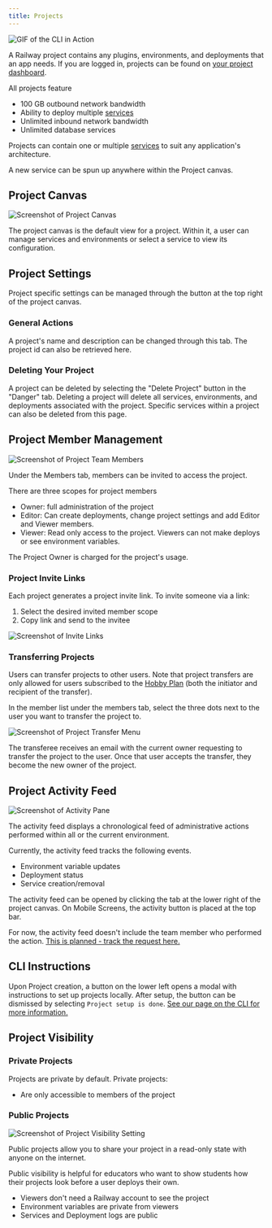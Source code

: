 ```yaml
---
title: Projects
---
```


<Image src="https://res.cloudinary.com/railway/image/upload/v1645132880/docs/project-page_ihrmaq.png"
alt="GIF of the CLI in Action"
layout="intrinsic"
width={779} height={442} quality={100} />

A Railway project contains any plugins, environments, and deployments that an app needs. If you are logged in, projects can be found on [your project dashboard](https://railway.app/dashboard).

All projects feature

- 100 GB outbound network bandwidth
- Ability to deploy multiple [services](/develop/services)
- Unlimited inbound network bandwidth
- Unlimited database services

Projects can contain one or multiple [services](/develop/services) to suit any application's architecture.

A new service can be spun up anywhere within the Project canvas.

## Project Canvas

<Image src="https://res.cloudinary.com/railway/image/upload/v1644620884/docs/ProjectPage_new_pa52tp.png"
alt="Screenshot of Project Canvas"
layout="responsive"
width={1377} height={823} quality={100} />

The project canvas is the default view for a project. Within it, a user can manage services and environments or select a service to view its configuration.

## Project Settings

Project specific settings can be managed through the button at the top right of the project canvas.

### General Actions

A project's name and description can be changed through this tab. The project id can also be retrieved here.

### Deleting Your Project

A project can be deleted by selecting the "Delete Project" button in the "Danger" tab. Deleting a project will delete all services, environments, and deployments associated with the project. Specific services within a project can also be deleted from this page.

## Project Member Management

<Image src="https://res.cloudinary.com/railway/image/upload/v1644620958/docs/MemberView_New_p0s3be.png"
alt="Screenshot of Project Team Members"
layout="responsive"
width={1377} height={823} quality={100} />

Under the Members tab, members can be invited to access the project.

There are three scopes for project members

- Owner: full administration of the project
- Editor: Can create deployments, change project settings and add Editor and Viewer members.
- Viewer: Read only access to the project. Viewers can not make deploys or see environment variables.

The Project Owner is charged for the project's usage.

### Project Invite Links

Each project generates a project invite link. To invite someone via a link:

1. Select the desired invited member scope
2. Copy link and send to the invitee

<Image src="https://res.cloudinary.com/railway/image/upload/v1631917785/docs/project-invite-member_kxmhtb.png"
alt="Screenshot of Invite Links"
layout="responsive"
width={910} height={272} quality={80} />

### Transferring Projects

Users can transfer projects to other users.
Note that project transfers are only allowed for users subscribed to the [Hobby Plan](/reference/pricing#plans) (both the initiator and recipient of the transfer).

In the member list under the members tab, select the three dots next to the user you want to transfer the project to.

<Image src="https://res.cloudinary.com/railway/image/upload/v1631917785/docs/project-transfer_iz4myn.png"
alt="Screenshot of Project Transfer Menu"
layout="intrinsic"
width={411} height={253} quality={80} />

The transferee receives an email with the current owner requesting to transfer the project to the user. Once that user accepts the transfer, they become the new owner of the project.

## Project Activity Feed

<Image
src="https://res.cloudinary.com/railway/image/upload/v1644302072/docs/activity_ctz3yb.png"
alt="Screenshot of Activity Pane"
layout="intrinsic"
width={387} height={297} quality={80} />

The activity feed displays a chronological feed of administrative actions performed within all or the current environment.

Currently, the activity feed tracks the following events.

- Environment variable updates
- Deployment status
- Service creation/removal

The activity feed can be opened by clicking the tab at the lower right of the project canvas. On Mobile Screens, the activity button is placed at the top bar.

For now, the activity feed doesn't include the team member who performed the action. [This is planned - track the request here.](https://feedback.railway.app/feature-requests/p/user-audit-logs)

## CLI Instructions

Upon Project creation, a button on the lower left opens a modal with instructions to set up projects locally. After setup, the button can be dismissed by selecting `Project setup is done`. [See our page on the CLI for more information.](/develop/cli/)

## Project Visibility

### Private Projects

Projects are private by default. Private projects:

- Are only accessible to members of the project

### Public Projects

<Image
src="https://res.cloudinary.com/railway/image/upload/v1663700589/docs/visible_vjqct8.png"
alt="Screenshot of Project Visibility Setting"
layout="intrinsic"
width={712} height={291} quality={80} />

Public projects allow you to share your project in a read-only state with anyone on the internet.

Public visibility is helpful for educators who want to show students how their projects look before a user deploys their own.

- Viewers don't need a Railway account to see the project
- Environment variables are private from viewers
- Services and Deployment logs are public
